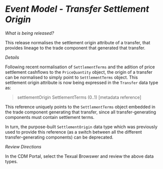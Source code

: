 # *Event Model - Transfer Settlement Origin*

_What is being released?_

This release normalises the settlement origin attribute of a transfer, that provides lineage to the trade component that generated that transfer.

_Details_

Following recent normalisation of `SettlementTerms` and the adition of price settlement cashflows to the `PriceQuantity` object, the origin of a transfer can be normalised to simply point to `SettlementTerms` object. This settlement origin attribute is now being expressed in the `Transfer` data type as:

> settlementOrigin SettlementTerms (0..1) [metadata reference]

This reference uniquely points to the `SettlementTerms` object embedded in the trade component generating that transfer, since all transfer-generating components must contain settlement terms.

In turn, the purpose-built `SettlementOrigin` data type which was previously used to provide this reference (as a switch between all the different transfer-generating components) can be deprecated.

_Review Directions_

In the CDM Portal, select the Texual Browswer and review the above data types.
